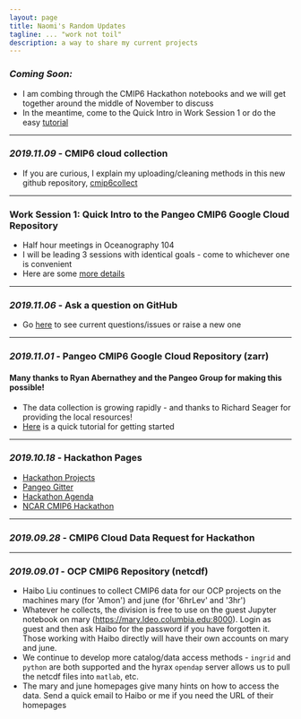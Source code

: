 ```yaml
---
layout: page
title: Naomi's Random Updates
tagline: ... "work not toil"
description: a way to share my current projects
---
```


### *Coming Soon:* 
- I am combing through the CMIP6 Hackathon notebooks and we will get together around the middle of November to discuss
- In the meantime, come to the Quick Intro in Work Session 1 or do the easy [tutorial](pages/tutorial1.html)

--------------
### *2019.11.09* - CMIP6 cloud collection
- If you are curious, I explain my uploading/cleaning methods in this new github repository, [cmip6collect](https://github.com/naomi-henderson/cmip6collect)

--------------
### Work Session 1: Quick Intro to the Pangeo CMIP6 Google Cloud Repository
- Half hour meetings in Oceanography 104
- I will be leading 3 sessions with identical goals - come to whichever one is convenient
- Here are some [more details](https://naomi-henderson.github.io/pages/sessions.html)

--------------
### *2019.11.06* -  Ask a question on GitHub
- Go [here](pages/issues.html) to see current questions/issues or raise a new one

--------------
### *2019.11.01* -  Pangeo CMIP6 Google Cloud Repository (zarr)

#### Many thanks to Ryan Abernathey and the Pangeo Group for making this possible! 
- The data collection is growing rapidly - and thanks to Richard Seager for providing the local resources!
- [Here](pages/tutorial1.html) is a quick tutorial for getting started


--------------
### *2019.10.18* - Hackathon Pages
- [Hackathon Projects](https://discourse.pangeo.io/c/cmip6hack/cmip6hack-projects)
- [Pangeo Gitter](https://gitter.im/pangeo-data/data)
- [Hackathon Agenda](https://cmip6hack.github.io/#/schedule)
- [NCAR CMIP6 Hackathon](https://cmip6hack.github.io/#/)


--------------
### *2019.09.28* - CMIP6 Cloud Data Request for Hackathon

[Make Request Here]: https://docs.google.com/forms/d/e/1FAIpQLScFjA5IddqBs2Rc0xGbzn32NPq12TKr-b-8KGtXWyNDK5sJCg/viewform

--------------
### *2019.09.01* -  OCP CMIP6 Repository (netcdf)
- Haibo Liu continues to collect CMIP6 data for our OCP projects on the machines mary (for 'Amon') and june (for '6hrLev' and '3hr')
- Whatever he collects, the division is free to use on the guest Jupyter notebook on mary (https://mary.ldeo.columbia.edu:8000). Login as guest and then ask Haibo for the password if you have forgotten it. Those working with Haibo directly will have their own accounts on mary and june.
- We continue to develop more catalog/data access methods - `ingrid` and `python` are both supported and the hyrax `opendap` server allows us to pull the netcdf files into `matlab`, etc.  
- The mary and june homepages give many hints on how to access the data. Send a quick email to Haibo or me if you need the URL of their homepages

